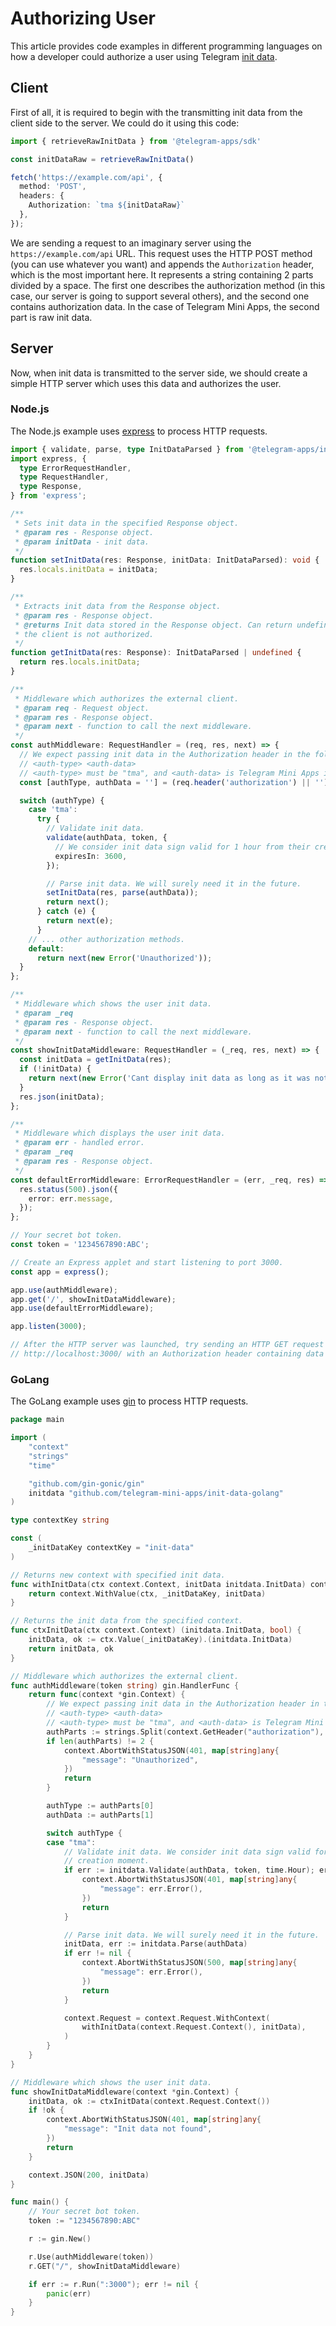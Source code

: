 # Authorizing User

This article provides code examples in different programming languages on how a developer could authorize a user using
Telegram [init data](init-data.md).

## Client

First of all, it is required to begin with the transmitting init data from the client side to the server. We could do it
using this code:

```typescript
import { retrieveRawInitData } from '@telegram-apps/sdk'

const initDataRaw = retrieveRawInitData()

fetch('https://example.com/api', {
  method: 'POST',
  headers: {
    Authorization: `tma ${initDataRaw}`
  },
});
```

We are sending a request to an imaginary server using the `https://example.com/api` URL. This request uses the HTTP POST
method (you can use whatever you want) and appends the `Authorization` header, which is the most important here. It
represents a string containing 2 parts divided by a space. The first one describes the authorization method (in this
case, our server is going to support several others), and the second one contains authorization data. In the case of
Telegram Mini Apps, the second part is raw init data.

## Server

Now, when init data is transmitted to the server side, we should create a simple HTTP server which uses this data and
authorizes the user.

### Node.js

The Node.js example uses [express](https://www.npmjs.com/package/express) to process HTTP requests.

```typescript
import { validate, parse, type InitDataParsed } from '@telegram-apps/init-data-node';
import express, {
  type ErrorRequestHandler,
  type RequestHandler,
  type Response,
} from 'express';

/**
 * Sets init data in the specified Response object.
 * @param res - Response object.
 * @param initData - init data.
 */
function setInitData(res: Response, initData: InitDataParsed): void {
  res.locals.initData = initData;
}

/**
 * Extracts init data from the Response object.
 * @param res - Response object.
 * @returns Init data stored in the Response object. Can return undefined in case,
 * the client is not authorized.
 */
function getInitData(res: Response): InitDataParsed | undefined {
  return res.locals.initData;
}

/**
 * Middleware which authorizes the external client.
 * @param req - Request object.
 * @param res - Response object.
 * @param next - function to call the next middleware.
 */
const authMiddleware: RequestHandler = (req, res, next) => {
  // We expect passing init data in the Authorization header in the following format:
  // <auth-type> <auth-data>
  // <auth-type> must be "tma", and <auth-data> is Telegram Mini Apps init data.
  const [authType, authData = ''] = (req.header('authorization') || '').split(' ');

  switch (authType) {
    case 'tma':
      try {
        // Validate init data.
        validate(authData, token, {
          // We consider init data sign valid for 1 hour from their creation moment.
          expiresIn: 3600,
        });

        // Parse init data. We will surely need it in the future.
        setInitData(res, parse(authData));
        return next();
      } catch (e) {
        return next(e);
      }
    // ... other authorization methods.
    default:
      return next(new Error('Unauthorized'));
  }
};

/**
 * Middleware which shows the user init data.
 * @param _req
 * @param res - Response object.
 * @param next - function to call the next middleware.
 */
const showInitDataMiddleware: RequestHandler = (_req, res, next) => {
  const initData = getInitData(res);
  if (!initData) {
    return next(new Error('Cant display init data as long as it was not found'));
  }
  res.json(initData);
};

/**
 * Middleware which displays the user init data.
 * @param err - handled error.
 * @param _req
 * @param res - Response object.
 */
const defaultErrorMiddleware: ErrorRequestHandler = (err, _req, res) => {
  res.status(500).json({
    error: err.message,
  });
};

// Your secret bot token.
const token = '1234567890:ABC';

// Create an Express applet and start listening to port 3000.
const app = express();

app.use(authMiddleware);
app.get('/', showInitDataMiddleware);
app.use(defaultErrorMiddleware);

app.listen(3000);

// After the HTTP server was launched, try sending an HTTP GET request to the URL 
// http://localhost:3000/ with an Authorization header containing data in the required format.
```

### GoLang

The GoLang example uses [gin](https://gin-gonic.com/) to process HTTP requests.

```go
package main

import (
	"context"
	"strings"
	"time"

	"github.com/gin-gonic/gin"
	initdata "github.com/telegram-mini-apps/init-data-golang"
)

type contextKey string

const (
	_initDataKey contextKey = "init-data"
)

// Returns new context with specified init data.
func withInitData(ctx context.Context, initData initdata.InitData) context.Context {
	return context.WithValue(ctx, _initDataKey, initData)
}

// Returns the init data from the specified context.
func ctxInitData(ctx context.Context) (initdata.InitData, bool) {
	initData, ok := ctx.Value(_initDataKey).(initdata.InitData)
	return initData, ok
}

// Middleware which authorizes the external client.
func authMiddleware(token string) gin.HandlerFunc {
	return func(context *gin.Context) {
		// We expect passing init data in the Authorization header in the following format:
		// <auth-type> <auth-data>
		// <auth-type> must be "tma", and <auth-data> is Telegram Mini Apps init data.
		authParts := strings.Split(context.GetHeader("authorization"), " ")
		if len(authParts) != 2 {
			context.AbortWithStatusJSON(401, map[string]any{
				"message": "Unauthorized",
			})
			return
		}

		authType := authParts[0]
		authData := authParts[1]

		switch authType {
		case "tma":
			// Validate init data. We consider init data sign valid for 1 hour from their
			// creation moment.
			if err := initdata.Validate(authData, token, time.Hour); err != nil {
				context.AbortWithStatusJSON(401, map[string]any{
					"message": err.Error(),
				})
				return
			}

			// Parse init data. We will surely need it in the future.
			initData, err := initdata.Parse(authData)
			if err != nil {
				context.AbortWithStatusJSON(500, map[string]any{
					"message": err.Error(),
				})
				return
			}

			context.Request = context.Request.WithContext(
				withInitData(context.Request.Context(), initData),
			)
		}
	}
}

// Middleware which shows the user init data.
func showInitDataMiddleware(context *gin.Context) {
	initData, ok := ctxInitData(context.Request.Context())
	if !ok {
		context.AbortWithStatusJSON(401, map[string]any{
			"message": "Init data not found",
		})
		return
	}

	context.JSON(200, initData)
}

func main() {
	// Your secret bot token.
	token := "1234567890:ABC"

	r := gin.New()

	r.Use(authMiddleware(token))
	r.GET("/", showInitDataMiddleware)

	if err := r.Run(":3000"); err != nil {
		panic(err)
	}
}
```
